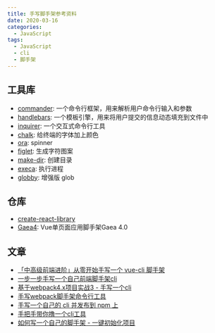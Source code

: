 ```yaml
---
title: 手写脚手架参考资料
date: 2020-03-16
categories:
  - JavaScript
tags:
  - JavaScript
  - cli
  - 脚手架
---
```


## 工具库

- [commander](https://github.com/tj/commander.js): 一个命令行框架，用来解析用户命令行输入和参数
- [handlebars](https://github.com/wycats/handlebars.js): 一个模板引擎，用来将用户提交的信息动态填充到文件中
- [inquirer](https://github.com/SBoudrias/Inquirer.js): 一个交互式命令行工具
- [chalk](https://github.com/chalk/chalk): 给终端的字体加上颜色
- [ora](https://github.com/sindresorhus/ora): spinner
- [figlet](https://github.com/patorjk/figlet.js): 生成字符图案
- [make-dir](https://github.com/sindresorhus/make-dir): 创建目录
- [execa](https://github.com/sindresorhus/execa): 执行进程
- [globby](https://github.com/sindresorhus/globby): 增强版 glob

## 仓库

- [create-react-library](https://github.com/transitive-bullshit/create-react-library)
- [Gaea4](https://github.com/jdf2e/Gaea4): Vue单页面应用脚手架Gaea 4.0

## 文章

- [「中高级前端进阶」从零开始手写一个 vue-cli 脚手架
](https://cloud.tencent.com/developer/article/1498001)
- [一步一步手写一个自己前端脚手架cli
](https://www.colabug.com/2020/0112/6833695/)
- [基于webpack4.x项目实战3 - 手写一个cli
](https://juejin.im/post/5cc5c9f0e51d456e55623bac)
- [手写webpack脚手架命令行工具
](https://juejin.im/post/5d04d0e5f265da1bbf691b3c)
- [手写一个自己的 cli 并发布到 npm 上
](https://blog.csdn.net/qq_39953537/article/details/103747370)
- [手把手带你撸一个cli工具
](https://juejin.im/post/5c93585bf265da611459b7c5)
- [如何写一个自己的脚手架 - 一键初始化项目
](https://zhuanlan.zhihu.com/p/84200188)
